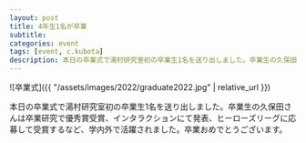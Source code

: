 ```yaml
---
layout: post
title: 4年生1名が卒業
subtitle: 
categories: event
tags: [event, c.kubota]
description: 本日の卒業式で湯村研究室初の卒業生1名を送り出しました。卒業生の久保田さんは卒業研究で優秀賞受賞、インタラクションにて発表、ヒーローズリーグに応募して受賞するなど、学内外で活躍されました。卒業おめでとうございます。
---
```

![卒業式]({{ "/assets/images/2022/graduate2022.jpg" | relative_url }})

本日の卒業式で湯村研究室初の卒業生1名を送り出しました。卒業生の久保田さんは卒業研究で優秀賞受賞、インタラクションにて発表、ヒーローズリーグに応募して受賞するなど、学内外で活躍されました。卒業おめでとうございます。